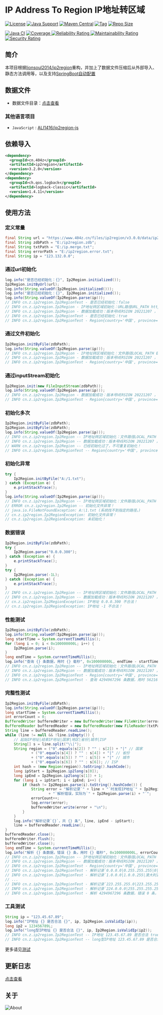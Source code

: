 # IP Address To Region IP地址转区域

[![License](https://img.shields.io/github/license/ALI1416/ip2region?label=License)](https://www.apache.org/licenses/LICENSE-2.0.txt)
[![Java Support](https://img.shields.io/badge/Java-8+-green)](https://openjdk.org/)
[![Maven Central](https://img.shields.io/maven-central/v/cn.404z/ip2region?label=Maven%20Central)](https://mvnrepository.com/artifact/cn.404z/ip2region)
[![Tag](https://img.shields.io/github/v/tag/ALI1416/ip2region?label=Tag)](https://github.com/ALI1416/ip2region/tags)
[![Repo Size](https://img.shields.io/github/repo-size/ALI1416/ip2region?label=Repo%20Size&color=success)](https://github.com/ALI1416/ip2region/archive/refs/heads/master.zip)

[![Java CI](https://github.com/ALI1416/ip2region/actions/workflows/ci.yml/badge.svg)](https://github.com/ALI1416/ip2region/actions/workflows/ci.yml)
[![Coverage](https://sonarcloud.io/api/project_badges/measure?project=ALI1416_ip2region&metric=coverage)
![Reliability Rating](https://sonarcloud.io/api/project_badges/measure?project=ALI1416_ip2region&metric=reliability_rating)
![Maintainability Rating](https://sonarcloud.io/api/project_badges/measure?project=ALI1416_ip2region&metric=sqale_rating)
![Security Rating](https://sonarcloud.io/api/project_badges/measure?project=ALI1416_ip2region&metric=security_rating)](https://sonarcloud.io/summary/new_code?id=ALI1416_ip2region)

## 简介

本项目根据[lionsoul2014/ip2region](https://github.com/lionsoul2014/ip2region)重构，并加上了数据文件压缩后从外部导入、静态方法调用等，以及支持[SpringBoot自动配置](https://github.com/ALI1416/ip2region-spring-boot-autoconfigure)

## 数据文件

- 数据文件目录：[点击查看](./data)

### 其他语言项目

- `JavaScript` : [ALI1416/ip2region-js](https://github.com/ALI1416/ip2region-js)

## 依赖导入

```xml
<dependency>
  <groupId>cn.404z</groupId>
  <artifactId>ip2region</artifactId>
  <version>3.2.0</version>
</dependency>
<dependency>
  <groupId>ch.qos.logback</groupId>
  <artifactId>logback-classic</artifactId>
  <version>1.4.11</version>
</dependency>
```

## 使用方法

### 定义常量

```java
final String url = "https://www.404z.cn/files/ip2region/v3.0.0/data/ip2region.zdb";
final String zdbPath = "E:/ip2region.zdb";
final String txtPath = "E:/ip.merge.txt";
final String errorPath = "E:/ip2region.error.txt";
final String ip = "123.132.0.0";
```

### 通过url初始化

```java
log.info("是否已经初始化：{}", Ip2Region.initialized());
Ip2Region.initByUrl(url);
log.info(String.valueOf(Ip2Region.initialized()));
log.info("是否已经初始化：{}", Ip2Region.initialized());
log.info(String.valueOf(Ip2Region.parse(ip)));
// INFO cn.z.ip2region.Ip2RegionTest - 是否已经初始化：false
// INFO cn.z.ip2region.Ip2Region - IP地址转区域初始化：URL路径URL_PATH https://www.404z.cn/files/ip2region/v3.0.0/data/ip2region.zdb
// INFO cn.z.ip2region.Ip2Region - 数据加载成功：版本号VERSION 20221207 ，校验码CRC32 68EDD841
// INFO cn.z.ip2region.Ip2RegionTest - 是否已经初始化：true
// INFO cn.z.ip2region.Ip2RegionTest - Region{country='中国', province='山东省', city='济宁市', isp='联通'}
```

### 通过文件初始化

```java
Ip2Region.initByFile(zdbPath);
log.info(String.valueOf(Ip2Region.parse(ip)));
// INFO cn.z.ip2region.Ip2Region - IP地址转区域初始化：文件路径LOCAL_PATH E:/ip2region.zdb
// INFO cn.z.ip2region.Ip2Region - 数据加载成功：版本号VERSION 20221207 ，校验码CRC32 68EDD841
// INFO cn.z.ip2region.Ip2RegionTest - Region{country='中国', province='山东省', city='济宁市', isp='联通'}
```

### 通过inputStream初始化

```java
Ip2Region.init(new FileInputStream(zdbPath));
log.info(String.valueOf(Ip2Region.parse(ip)));
// INFO cn.z.ip2region.Ip2Region - 数据加载成功：版本号VERSION 20221207 ，校验码CRC32 68EDD841
// INFO cn.z.ip2region.Ip2RegionTest - Region{country='中国', province='山东省', city='济宁市', isp='联通'}
```

### 初始化多次

```java
Ip2Region.initByFile(zdbPath);
Ip2Region.initByFile(zdbPath);
log.info(String.valueOf(Ip2Region.parse(ip)));
// INFO cn.z.ip2region.Ip2Region -- IP地址转区域初始化：文件路径LOCAL_PATH E:/ip2region.zdb
// INFO cn.z.ip2region.Ip2Region -- 数据加载成功：版本号VERSION 20221207 ，校验码CRC32 68EDD841
// WARN cn.z.ip2region.Ip2Region -- 已经初始化过了，不可重复初始化！
// INFO cn.z.ip2region.Ip2RegionTest -- Region{country='中国', province='山东省', city='济宁市', isp='联通'}
```

### 初始化异常

```java
try {
    Ip2Region.initByFile("A:/1.txt");
} catch (Exception e) {
    e.printStackTrace();
}
log.info(String.valueOf(Ip2Region.parse(ip)));
// INFO cn.z.ip2region.Ip2Region -- IP地址转区域初始化：文件路径LOCAL_PATH A:/1.txt
// ERROR cn.z.ip2region.Ip2Region -- 初始化文件异常！
// java.io.FileNotFoundException: A:\1.txt (系统找不到指定的路径。)
// cn.z.ip2region.Ip2RegionException: 初始化文件异常！
// cn.z.ip2region.Ip2RegionException: 未初始化！
```

### 数据错误

```java
Ip2Region.initByFile(zdbPath);
try {
    Ip2Region.parse("0.0.0.300");
} catch (Exception e) {
    e.printStackTrace();
}
try {
    Ip2Region.parse(-1L);
} catch (Exception e) {
    e.printStackTrace();
}
// INFO cn.z.ip2region.Ip2Region -- IP地址转区域初始化：文件路径LOCAL_PATH E:/ip2region.zdb
// INFO cn.z.ip2region.Ip2Region -- 数据加载成功：版本号VERSION 20221207 ，校验码CRC32 68EDD841
// cn.z.ip2region.Ip2RegionException: IP地址 0.0.0.300 不合法！
// cn.z.ip2region.Ip2RegionException: IP地址 -1 不合法！
```

### 性能测试

```java
Ip2Region.initByFile(zdbPath);
log.info(String.valueOf(Ip2Region.parse(ip)));
long startTime = System.currentTimeMillis();
for (long i = 0; i < 0x100000000L; i++) {
    Ip2Region.parse(i);
}
long endTime = System.currentTimeMillis();
log.info("查询 {} 条数据，用时 {} 毫秒", 0x100000000L, endTime - startTime);
// INFO cn.z.ip2region.Ip2Region -- IP地址转区域初始化：文件路径LOCAL_PATH E:/ip2region.zdb
// INFO cn.z.ip2region.Ip2Region -- 数据加载成功：版本号VERSION 20221207 ，校验码CRC32 68EDD841
// INFO cn.z.ip2region.Ip2RegionTest - Region{country='中国', province='山东省', city='济宁市', isp='联通'}
// INFO cn.z.ip2region.Ip2RegionTest - 查询 4294967296 条数据，用时 562161 毫秒
```

### 完整性测试

```java
Ip2Region.initByFile(zdbPath);
log.info(String.valueOf(Ip2Region.parse(ip)));
long startTime = System.currentTimeMillis();
int errorCount = 0;
BufferedWriter bufferedWriter = new BufferedWriter(new FileWriter(errorPath));
BufferedReader bufferedReader = new BufferedReader(new FileReader(txtPath));
String line = bufferedReader.readLine();
while (line != null && !line.isEmpty()) {
    // 起始IP地址|结束IP地址|国家|地区|省份|城市|ISP
    String[] s = line.split("\\|");
    String region = ("0".equals(s[2]) ? "" : s[2]) + "|" // 国家
            + ("0".equals(s[4]) ? "" : s[4]) + "|" // 省份
            + ("0".equals(s[5]) ? "" : s[5]) + "|" // 城市
            + ("0".equals(s[6]) ? "" : s[6]); // ISP
    int hash = (new Region(region)).toString().hashCode();
    long ipStart = Ip2Region.ip2long(s[0]);
    long ipEnd = Ip2Region.ip2long(s[1]) + 1;
    for (long i = ipStart; i < ipEnd; i++) {
        if (hash != Ip2Region.parse(i).toString().hashCode()) {
            String error = "解析记录`" + line + "`时发现IP地址`" + Ip2Region.long2ip(i) //
                    + "`解析错误，实际为`" + Ip2Region.parse(i) + "`";
            errorCount++;
            log.error(error);
            bufferedWriter.write(error + "\n");
        }
    }
    log.info("解析记录`{}`，共 {} 条", line, ipEnd - ipStart);
    line = bufferedReader.readLine();
}
bufferedReader.close();
bufferedWriter.flush();
bufferedWriter.close();
long endTime = System.currentTimeMillis();
log.info("解析 {} 条数据，错误 {} 条，用时 {} 毫秒", 0x100000000L, errorCount, endTime - startTime);
// INFO cn.z.ip2region.Ip2Region -- IP地址转区域初始化：文件路径LOCAL_PATH E:/ip2region.zdb
// INFO cn.z.ip2region.Ip2Region -- 数据加载成功：版本号VERSION 20221207 ，校验码CRC32 68EDD841
// INFO cn.z.ip2region.Ip2RegionTest - Region{country='中国', province='山东省', city='济宁市', isp='联通'}
// INFO cn.z.ip2region.Ip2RegionTest - 解析记录`0.0.0.0|0.255.255.255|0|0|0|内网IP|内网IP`，共 16777216 条
// INFO cn.z.ip2region.Ip2RegionTest - 解析记录`1.0.0.0|1.0.0.255|澳大利亚|0|0|0|0`，共 256 条
// ...
// INFO cn.z.ip2region.Ip2RegionTest - 解析记录`223.255.255.0|223.255.255.255|澳大利亚|0|0|0|0`，共 256 条
// INFO cn.z.ip2region.Ip2RegionTest - 解析记录`224.0.0.0|255.255.255.255|0|0|0|内网IP|内网IP`，共 536870912 条
// INFO cn.z.ip2region.Ip2RegionTest - 解析 4294967296 条数据，错误 0 条，用时 869132 毫秒
```

### 工具测试

```java
String ip = "123.45.67.89";
log.info("IP地址 {} 是否合法 {}", ip, Ip2Region.isValidIp(ip));
long ip2 = 123456789L;
log.info("long型IP地址 {} 是否合法 {}", ip, Ip2Region.isValidIp(ip2));
// INFO cn.z.ip2region.Ip2RegionTest -- IP地址 123.45.67.89 是否合法 true
// INFO cn.z.ip2region.Ip2RegionTest -- long型IP地址 123.45.67.89 是否合法 true
```

更多请见[测试](./src/test)

## 更新日志

[点击查看](./CHANGELOG.md)

## 关于

<picture>
  <source media="(prefers-color-scheme: dark)" srcset="https://www.404z.cn/images/about.dark.svg">
  <img alt="About" src="https://www.404z.cn/images/about.light.svg">
</picture>
